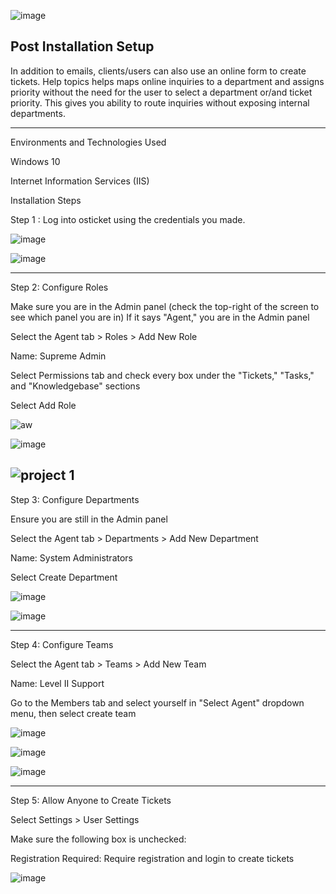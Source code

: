 
![image](https://github.com/PeterCodyLeon/post-install-config/assets/161895166/ebe91775-55c0-4c17-b51c-0dd7329980ed)


Post Installation Setup
-----------


In addition to emails, clients/users can also use an online form to create tickets. Help topics helps maps online inquiries to a department and assigns priority without the need for the user to select a department or/and ticket priority. This gives you ability to route inquiries without exposing internal departments.



-----------
Environments and Technologies Used

Windows 10

Internet Information Services (IIS)



Installation Steps

Step 1 : Log into osticket using the credentials you made. 



![image](https://github.com/PeterCodyLeon/post-install-config/assets/161895166/73293075-cc67-4291-87a3-12b4d2525ae7)



![image](https://github.com/PeterCodyLeon/osticket-prereqs/assets/161895166/9f5bd5d8-b2f7-4761-a958-45d8389ce1a3)

-----------

Step 2: Configure Roles

Make sure you are in the Admin panel (check the top-right of the screen to see which panel you are in)
If it says "Agent," you are in the Admin panel

Select the Agent tab > Roles > Add New Role

Name: Supreme Admin

Select Permissions tab and check every box under the "Tickets," "Tasks," and "Knowledgebase" sections

Select Add Role

![aw](https://github.com/PeterCodyLeon/post-install-config/assets/161895166/a3d47e98-7377-4d94-9bcb-bf7ae3bb0279)

![image](https://github.com/PeterCodyLeon/post-install-config/assets/161895166/8a05d621-c0de-4573-b16e-3e1f02c0cfd2)


![project 1](https://github.com/PeterCodyLeon/post-install-config/assets/161895166/cab65cec-aaca-4c59-b385-cf7aebf866ca)
-----------

Step 3: Configure Departments

Ensure you are still in the Admin panel

Select the Agent tab > Departments > Add New Department

Name: System Administrators

Select Create Department

![image](https://github.com/PeterCodyLeon/post-install-config/assets/161895166/c63ebd21-b31f-4a1a-854e-f30b6b081a85)


![image](https://github.com/PeterCodyLeon/post-install-config/assets/161895166/bd7904ec-e4d5-4419-9c9b-99c29aa0d765)

-----------


Step 4: Configure Teams

Select the Agent tab > Teams > Add New Team

Name: Level II Support

Go to the Members tab and select yourself in "Select Agent" dropdown menu, then select create team

![image](https://github.com/PeterCodyLeon/post-install-config/assets/161895166/c7b02b19-894c-4af1-ba8a-495bd7da9e83)


![image](https://github.com/PeterCodyLeon/post-install-config/assets/161895166/a3648c83-0e1c-4758-81b7-41b4a2c63e05)


![image](https://github.com/PeterCodyLeon/post-install-config/assets/161895166/80dd8eeb-ea5c-417d-aa94-94ad1d496f44)

-----------

Step 5: Allow Anyone to Create Tickets

Select Settings > User Settings

Make sure the following box is unchecked:

Registration Required: Require registration and login to create tickets


![image](https://github.com/PeterCodyLeon/post-install-config/assets/161895166/860a3a76-eee9-4480-b0c0-abfb416a6ed3)


